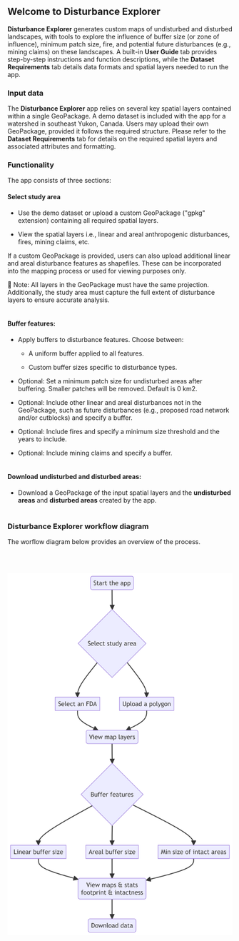 ## Welcome to Disturbance Explorer 

**Disturbance Explorer** generates custom maps of undisturbed and disturbed landscapes, with tools to explore the influence of buffer size (or zone of influence), minimum patch size, fire, and potential future disturbances (e.g., mining claims) on these landscapes. 
A built-in **User Guide** tab provides step-by-step instructions and function descriptions, while the **Dataset Requirements** tab details data formats and spatial
layers needed to run the app.


### Input data
  
The **Disturbance Explorer** app relies on several key spatial layers contained within a single GeoPackage. A demo dataset is included with the app for a watershed in southeast Yukon, Canada. Users may upload their own GeoPackage, provided it follows the required structure. 
Please refer to the **Dataset Requirements** tab for details on the required spatial layers and associated attributes and formatting.

### Functionality
    
The app consists of three sections:



#### Select study area

  - Use the demo dataset or upload a custom GeoPackage ("gpkg" extension) containing all required spatial layers.

  - View the spatial layers i.e., linear and areal anthropogenic disturbances, fires, mining claims, etc.

If a custom GeoPackage is provided, users can also upload additional linear and areal disturbance features as shapefiles. 
These can be incorporated into the mapping process or used for viewing purposes only.

📌 Note: All layers in the GeoPackage must have the same projection. Additionally, the study area must capture the full extent of disturbance layers to ensure accurate analysis.
<br><br>

#### Buffer features:
    
  - Apply buffers to disturbance features. Choose between:
  
  
    - A uniform buffer applied to all features.

    - Custom buffer sizes specific to disturbance types.

  - Optional: Set a minimum patch size for undisturbed areas after buffering. Smaller patches will be removed. Default is 0 km2.
  
  - Optional: Include other linear and areal disturbances not in the GeoPackage, such as future disturbances (e.g., proposed road network and/or cutblocks) and specify a buffer.

  - Optional: Include fires and specify a minimum size threshold and the years to include.

  - Optional: Include mining claims and specify a buffer.
<br><br>
  
#### Download undisturbed and disturbed areas:
    
  - Download a GeoPackage of the input spatial layers and the **undisturbed areas** and **disturbed areas** created by the app.
<br><br>
  
  
### Disturbance Explorer workflow diagram

The worflow diagram below provides an overview of the process.

<br><br>
<center><img src="pics/workflow.png" width="800"></center>
<br><br>
